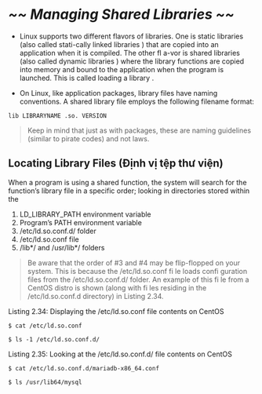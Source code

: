 # *~~ Managing Shared Libraries ~~*

- Linux supports two different flavors of libraries. One is static libraries (also called stati-cally linked libraries ) that are copied into an application when it is compiled. The other fl a-vor is shared libraries (also called dynamic libraries ) where the library functions are copied into memory and bound to the application when the program is launched. This is called loading a library . 

- On Linux, like application packages, library files have naming conventions. A shared library file employs the following filename format:

```
lib LIBRARYNAME .so. VERSION
```

> Keep in mind that just as with packages, these are naming guidelines (similar to pirate codes) and not laws.

## Locating Library Files (Định vị tệp thư viện)
When a program is using a shared function, the system will search for the function’s library file in a specific order; looking in directories stored within the
1. LD_LIBRARY_PATH environment variable
2. Program’s PATH environment variable
3. /etc/ld.so.conf.d/ folder
4. /etc/ld.so.conf file
5. /lib*/ and /usr/lib*/ folders
> Be aware that the order of #3 and #4 may be flip-flopped on your system. This is because the /etc/ld.so.conf fi le loads confi guration files from the /etc/ld.so.conf.d/ folder. An example of this fi le from a CentOS distro is shown (along with fi les residing in
the /etc/ld.so.conf.d directory) in Listing 2.34. 


Listing 2.34: Displaying the /etc/ld.so.conf file contents on CentOS
```
$ cat /etc/ld.so.conf
```

```
$ ls -1 /etc/ld.so.conf.d/
```

Listing 2.35: Looking at the /etc/ld.so.conf.d/ file contents on CentOS
```
$ cat /etc/ld.so.conf.d/mariadb-x86_64.conf
```
```
$ ls /usr/lib64/mysql
```
